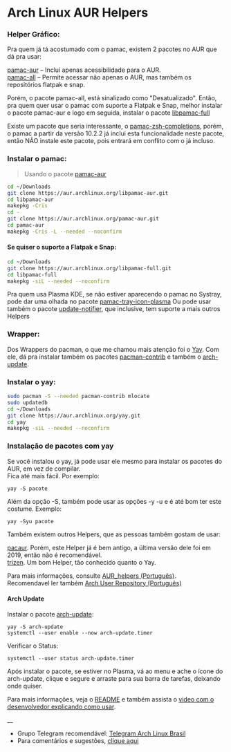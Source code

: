 # Arch Linux AUR Helpers

### Helper Gráfico:  

Pra quem já tá acostumado com o pamac, existem 2 pacotes no AUR que dá pra usar:  

[pamac-aur](https://aur.archlinux.org/packages/pamac-aur) – Inclui apenas acessibilidade para o AUR.  
[pamac-all](https://aur.archlinux.org/packages/pamac-all) – Permite acessar não apenas o AUR, mas também os repositórios flatpak e snap.  

Porém, o pacote pamac-all, está sinalizado como "Desatualizado". Então, pra quem quer usar o pamac com suporte a Flatpak e Snap, melhor instalar o pacote pamac-aur e logo em seguida, instalar o pacote [libpamac-full](https://aur.archlinux.org/packages/libpamac-full)

Existe um pacote que seria interessante, o [pamac-zsh-completions](https://aur.archlinux.org/packages/pamac-zsh-completions), porém, o pamac a partir da versão 10.2.2 já inclui esta funcionalidade neste pacote, então NÃO instale este pacote, pois entrará em conflito com o já incluso.

### Instalar o pamac:  
>Usando o pacote [pamac-aur](https://aur.archlinux.org/packages/pamac-aur)  

```bash
cd ~/Downloads
git clone https://aur.archlinux.org/libpamac-aur.git
cd libpamac-aur
makepkg -Cris
cd -
git clone https://aur.archlinux.org/pamac-aur.git
cd pamac-aur
makepkg -Cris -L --needed --noconfirm
```

#### Se quiser o suporte a Flatpak e Snap:

```bash
cd ~/Downloads
git clone https://aur.archlinux.org/libpamac-full.git
cd libpamac-full
makepkg -siL --needed --noconfirm
```

Pra quem usa Plasma KDE, se não estiver aparecendo o pamac no Systray, pode dar uma olhada no pacote [pamac-tray-icon-plasma](https://aur.archlinux.org/packages/pamac-tray-icon-plasma)
Ou pode usar também o pacote [update-notifier](https://aur.archlinux.org/packages/update-notifier), que inclusive, tem suporte a mais outros Helpers

### Wrapper:

Dos Wrappers do pacman, o que me chamou mais atenção foi o [Yay](https://aur.archlinux.org/packages/yay). 
Com ele, dá pra instalar também os pacotes [pacman-contrib](https://archlinux.org/packages/community/x86_64/pacman-contrib/) e também o [arch-update](https://aur.archlinux.org/packages/arch-update).  

### Instalar o yay:  

```bash
sudo pacman -S --needed pacman-contrib mlocate
sudo updatedb
cd ~/Downloads
git clone https://aur.archlinux.org/yay.git
cd yay
makepkg -siL --needed --noconfirm
```
### Instalação de pacotes com yay

Se você instalou o yay, já pode usar ele mesmo para instalar os pacotes do AUR, em vez de compilar.  
Fica até mais fácil. Por exemplo:

```
yay -S pacote
```

Além da opção -S, também pode usar as opções -y -u e é até bom ter este costume. Exemplo:  

```
yay -Syu pacote
```

Também existem outros Helpers, que as pessoas também gostam de usar:  

[pacaur](https://aur.archlinux.org/packages/pacaur). Porém, este Helper já é bem antigo, a última versão dele foi em 2019, então não é recomendável.  
[trizen](https://aur.archlinux.org/packages/trizen). Um bom Helper, tão conhecido quanto o Yay.  

Para mais informações, consulte [AUR_helpers (Português)](https://wiki.archlinux.org/title/AUR_helpers_(Portugu%C3%AAs)).  
Recomendavel ler também [Arch User Repository (Português)](https://wiki.archlinux.org/title/Arch_User_Repository_(Portugu%C3%AAs))

#### Arch Update

Instalar o pacote [arch-update](https://aur.archlinux.org/packages/arch-update):   

```
yay -S arch-update
systemctl --user enable --now arch-update.timer
```

Verificar o Status:  

```
systemctl --user status arch-update.timer
```

Após instalar o pacote, se estiver no Plasma, vá ao menu e ache o ícone do arch-update, clique e segure e arraste para sua barra de tarefas, deixando onde quiser.

Para mais informações, veja o [README](https://github.com/Antiz96/arch-update/blob/main/README.md) e também assista o [video com o desenvolvedor explicando como usar](https://www.youtube.com/watch?v=QkOkX70SEmo).  

__

- Grupo Telegram recomendável: [Telegram Arch Linux Brasil](https://t.me/archlinuxbr)  
- Para comentários e sugestões, [clique aqui](https://github.com/elppans/doc-linux/issues)  
